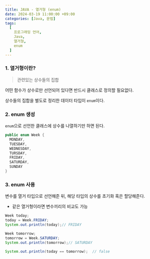 ```yaml
---
title: JAVA - 열거형 (enum)
date: 2024-03-19 11:00:00 +09:00
categories: [Java, 문법]
tags:
  [
    프로그래밍 언어,
    Java,
    열거형,
    enum
  ]
---
```


### 1. 열거형이란?

> 관련있는 상수들의 집합

어떤 함수가 상수로만 선언되어 있다면 반드시 클래스로 정의할 필요없다.

상수들의 집합을 별도로 정리한 데이터 타입이 `enum`이다.

### 2. enum 생성

`enum`으로 선언한 클래스에 상수를 나열하기만 하면 된다.

```java
public enum Week {
  MONDAY,
  TUESDAY,
  WEDNESDAY,
  TURSDAY,
  FRIDAY,
  SATURDAY,
  SUNDAY
}
```

### 3. enum 사용

변수를 열거 타입으로 선언해준 뒤, 해당 타입의 상수를 초기화 혹은 할당해준다.
- 같은 열거형이라면 변수끼리의 비교도 가능

```java
Week today; 
today = Week.FRIDAY;
System.out.println(today);// FRIDAY

Week tomorrow;
tomorrow = Week.SATURDAY;
System.out.println(tomorrow);// SATURDAY

System.out.println(today == tomorrow);  // false
```


